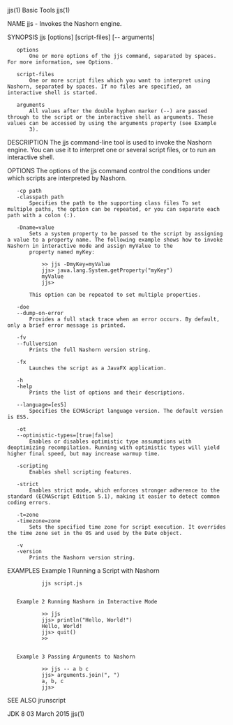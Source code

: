 jjs(1)                                                                                           Basic Tools                                                                                           jjs(1)



NAME
       jjs - Invokes the Nashorn engine.

SYNOPSIS
           jjs [options] [script-files] [-- arguments]

       options
           One or more options of the jjs command, separated by spaces. For more information, see Options.

       script-files
           One or more script files which you want to interpret using Nashorn, separated by spaces. If no files are specified, an interactive shell is started.

       arguments
           All values after the double hyphen marker (--) are passed through to the script or the interactive shell as arguments. These values can be accessed by using the arguments property (see Example
           3).

DESCRIPTION
       The jjs command-line tool is used to invoke the Nashorn engine. You can use it to interpret one or several script files, or to run an interactive shell.

OPTIONS
       The options of the jjs command control the conditions under which scripts are interpreted by Nashorn.

       -cp path
       -classpath path
           Specifies the path to the supporting class files To set multiple paths, the option can be repeated, or you can separate each path with a colon (:).

       -Dname=value
           Sets a system property to be passed to the script by assigning a value to a property name. The following example shows how to invoke Nashorn in interactive mode and assign myValue to the
           property named myKey:

               >> jjs -DmyKey=myValue
               jjs> java.lang.System.getProperty("myKey")
               myValue
               jjs>

           This option can be repeated to set multiple properties.

       -doe
       --dump-on-error
           Provides a full stack trace when an error occurs. By default, only a brief error message is printed.

       -fv
       --fullversion
           Prints the full Nashorn version string.

       -fx
           Launches the script as a JavaFX application.

       -h
       -help
           Prints the list of options and their descriptions.

       --language=[es5]
           Specifies the ECMAScript language version. The default version is ES5.

       -ot
       --optimistic-types=[true|false]
           Enables or disables optimistic type assumptions with deoptimizing recompilation. Running with optimistic types will yield higher final speed, but may increase warmup time.

       -scripting
           Enables shell scripting features.

       -strict
           Enables strict mode, which enforces stronger adherence to the standard (ECMAScript Edition 5.1), making it easier to detect common coding errors.

       -t=zone
       -timezone=zone
           Sets the specified time zone for script execution. It overrides the time zone set in the OS and used by the Date object.

       -v
       -version
           Prints the Nashorn version string.

EXAMPLES
       Example 1 Running a Script with Nashorn

               jjs script.js


       Example 2 Running Nashorn in Interactive Mode

               >> jjs
               jjs> println("Hello, World!")
               Hello, World!
               jjs> quit()
               >>


       Example 3 Passing Arguments to Nashorn

               >> jjs -- a b c
               jjs> arguments.join(", ")
               a, b, c
               jjs>


SEE ALSO
       jrunscript



JDK 8                                                                                           03 March 2015                                                                                          jjs(1)
